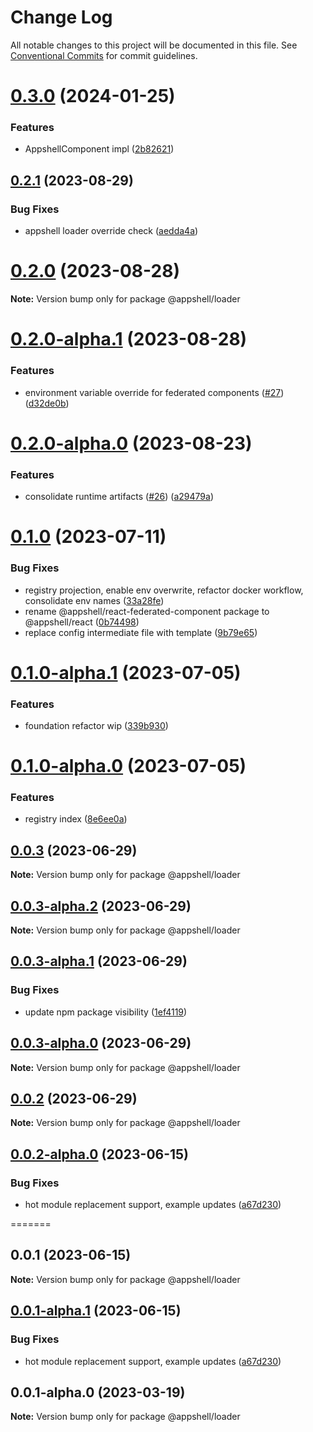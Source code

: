 # Change Log

All notable changes to this project will be documented in this file.
See [Conventional Commits](https://conventionalcommits.org) for commit guidelines.

# [0.3.0](https://github.com/navaris/appshell/compare/@appshell/loader@0.2.1...@appshell/loader@0.3.0) (2024-01-25)


### Features

* AppshellComponent impl ([2b82621](https://github.com/navaris/appshell/commit/2b82621c13302f790a8e1c457f9a82f39903fc1f))





## [0.2.1](https://github.com/navaris/appshell/compare/@appshell/loader@0.2.0...@appshell/loader@0.2.1) (2023-08-29)


### Bug Fixes

* appshell loader override check ([aedda4a](https://github.com/navaris/appshell/commit/aedda4abf81560297dce03df09fba68e8785242f))





# [0.2.0](https://github.com/navaris/appshell/compare/@appshell/loader@0.2.0-alpha.1...@appshell/loader@0.2.0) (2023-08-28)

**Note:** Version bump only for package @appshell/loader





# [0.2.0-alpha.1](https://github.com/navaris/appshell/compare/@appshell/loader@0.2.0-alpha.0...@appshell/loader@0.2.0-alpha.1) (2023-08-28)


### Features

* environment variable override for federated components ([#27](https://github.com/navaris/appshell/issues/27)) ([d32de0b](https://github.com/navaris/appshell/commit/d32de0b0d1cbb1792715e1b363c80ed4600df155))





# [0.2.0-alpha.0](https://github.com/navaris/appshell/compare/@appshell/loader@0.1.0...@appshell/loader@0.2.0-alpha.0) (2023-08-23)


### Features

* consolidate runtime artifacts ([#26](https://github.com/navaris/appshell/issues/26)) ([a29479a](https://github.com/navaris/appshell/commit/a29479a49f0c5ec1273c9f8e4c7384096f2d4ba0))





# [0.1.0](https://github.com/navaris/appshell/compare/@appshell/loader@0.1.0-alpha.1...@appshell/loader@0.1.0) (2023-07-11)


### Bug Fixes

* registry projection, enable env overwrite, refactor docker workflow, consolidate env names ([33a28fe](https://github.com/navaris/appshell/commit/33a28fe76b58e05c5b6b6b33d4b402e52bb29e70))
* rename @appshell/react-federated-component package to @appshell/react ([0b74498](https://github.com/navaris/appshell/commit/0b74498bf17ba73db4d936c8a012af1d3b111a28))
* replace config intermediate file with template ([9b79e65](https://github.com/navaris/appshell/commit/9b79e65b355686a0cca273c89c7164bb031e8437))





# [0.1.0-alpha.1](https://github.com/navaris/appshell/compare/@appshell/loader@0.0.3...@appshell/loader@0.1.0-alpha.1) (2023-07-05)


### Features

* foundation refactor wip ([339b930](https://github.com/navaris/appshell/commit/339b9306accaa9aba1712f3a0dee6c4cab7ed273))





# [0.1.0-alpha.0](https://github.com/navaris/appshell/compare/@appshell/loader@0.0.3...@appshell/loader@0.1.0-alpha.0) (2023-07-05)


### Features

* registry index ([8e6ee0a](https://github.com/navaris/appshell/commit/8e6ee0a6a377584efa2ee702168025f46108b8c5))





## [0.0.3](https://github.com/navaris/appshell/compare/@appshell/loader@0.0.3-alpha.2...@appshell/loader@0.0.3) (2023-06-29)

**Note:** Version bump only for package @appshell/loader





## [0.0.3-alpha.2](https://github.com/navaris/appshell/compare/@appshell/loader@0.0.2...@appshell/loader@0.0.3-alpha.2) (2023-06-29)

**Note:** Version bump only for package @appshell/loader





## [0.0.3-alpha.1](https://github.com/navaris/appshell/compare/@appshell/loader@0.0.3-alpha.0...@appshell/loader@0.0.3-alpha.1) (2023-06-29)


### Bug Fixes

* update npm package visibility ([1ef4119](https://github.com/navaris/appshell/commit/1ef411903dd038dfc781e8ce0700811e5460c903))





## [0.0.3-alpha.0](https://github.com/navaris/appshell/compare/@appshell/loader@0.0.2-alpha.0...@appshell/loader@0.0.3-alpha.0) (2023-06-29)

**Note:** Version bump only for package @appshell/loader





## [0.0.2](https://github.com/navaris/appshell/compare/@appshell/loader@0.0.2-alpha.0...@appshell/loader@0.0.2) (2023-06-29)

**Note:** Version bump only for package @appshell/loader





## [0.0.2-alpha.0](https://github.com/navaris/appshell/compare/@appshell/loader@0.0.1...@appshell/loader@0.0.2-alpha.0) (2023-06-15)


### Bug Fixes

* hot module replacement support, example updates ([a67d230](https://github.com/navaris/appshell/commit/a67d2303b40f5911373225cc0b4ccf9b67c33d11))





=======
## 0.0.1 (2023-06-15)

**Note:** Version bump only for package @appshell/loader





## [0.0.1-alpha.1](https://github.com/navaris/appshell/compare/@appshell/loader@0.0.1-alpha.0...@appshell/loader@0.0.1-alpha.1) (2023-06-15)


### Bug Fixes

* hot module replacement support, example updates ([a67d230](https://github.com/navaris/appshell/commit/a67d2303b40f5911373225cc0b4ccf9b67c33d11))





## 0.0.1-alpha.0 (2023-03-19)

**Note:** Version bump only for package @appshell/loader
